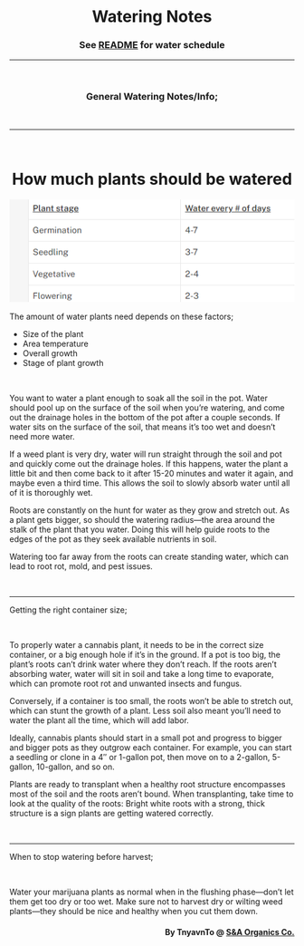 <h1 align="center">Watering Notes</h1>
<h3 align="center">See <a href="./README.md">README</a> for water schedule</h3>

___

<br>

<h3 align="center">General Watering Notes/Info;</h3>

<br>

---

<br>

<h1 align="center">How much plants should be watered</h1>

<img src="https://github.com/Svxy/Pot-Growing/blob/main/assets/watering.png?raw=true">

<p>The amount of water plants need depends on these factors;</p>

- Size of the plant
- Area temperature
- Overall growth
- Stage of plant growth

<br>

<p>You want to water a plant enough to soak all the soil in the pot. Water should pool up on the surface of the soil when you’re watering, and come out the drainage holes in the bottom of the pot after a couple seconds. If water sits on the surface of the soil, that means it’s too wet and doesn’t need more water.

If a weed plant is very dry, water will run straight through the soil and pot and quickly come out the drainage holes. If this happens, water the plant a little bit and then come back to it after 15-20 minutes and water it again, and maybe even a third time. This allows the soil to slowly absorb water until all of it is thoroughly wet.

Roots are constantly on the hunt for water as they grow and stretch out. As a plant gets bigger, so should the watering radius—the area around the stalk of the plant that you water. Doing this will help guide roots to the edges of the pot as they seek available nutrients in soil.

Watering too far away from the roots can create standing water, which can lead to root rot, mold, and pest issues.</p>

<br>

___

<p>Getting the right container size;</p>

<br>

<p>To properly water a cannabis plant, it needs to be in the correct size container, or a big enough hole if it’s in the ground. If a pot is too big, the plant’s roots can’t drink water where they don’t reach. If the roots aren’t absorbing water, water will sit in soil and take a long time to evaporate, which can promote root rot and unwanted insects and fungus.

Conversely, if a container is too small, the roots won’t be able to stretch out, which can stunt the growth of a plant. Less soil also meant you’ll need to water the plant all the time, which will add labor.

Ideally, cannabis plants should start in a small pot and progress to bigger and bigger pots as they outgrow each container. For example, you can start a seedling or clone in a 4″ or 1-gallon pot, then move on to a 2-gallon, 5-gallon, 10-gallon, and so on.

Plants are ready to transplant when a healthy root structure encompasses most of the soil and the roots aren’t bound. When transplanting, take time to look at the quality of the roots: Bright white roots with a strong, thick structure is a sign plants are getting watered correctly.</p>

<br>

___

<p>When to stop watering before harvest;</p>

<br>

<p>Water your marijuana plants as normal when in the flushing phase—don’t let them get too dry or too wet. Make sure not to harvest dry or wilting weed plants—they should be nice and healthy when you cut them down.</p>

<h4 align="right">By TnyavnTo @ <a href="https://sna-organics.com">S&A Organics Co.</a></h4>
